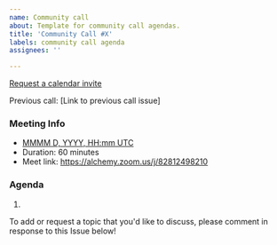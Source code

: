 ```yaml
---
name: Community call
about: Template for community call agendas.
title: 'Community Call #X'
labels: community call agenda
assignees: ''

---
```


[Request a calendar invite](mailto:jason.windawi@alchemy.com)

Previous call: [Link to previous call issue]

### Meeting Info
- [MMMM D, YYYY, HH:mm UTC](https://www.worldtimebuddy.com/?qm=1&lid=2643743,5391959,5128581,2950159,1796236,1850147,2147714&h=2643743&date=YYYY-MM-DD&sln=17-18&hf=1)
- Duration: 60 minutes
- Meet link: https://alchemy.zoom.us/j/82812498210

### Agenda
1.

To add or request a topic that you'd like to discuss, please comment in response to this Issue below!

